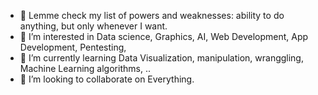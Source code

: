 - 👋 Lemme check my list of powers and weaknesses: ability to do anything, but only whenever I want.
- 👀 I’m interested in Data science, Graphics, AI, Web Development, App Development, Pentesting, 
- 🌱 I’m currently learning Data Visualization, manipulation, wranggling, Machine Learning algorithms, ..
- 💞️ I’m looking to collaborate on Everything. 
<!---
12-Twelvve/12-Twelvve is a ✨ special ✨ repository because its `README.md` (this file) appears on your GitHub profile.
You can click the Preview link to take a look at your changes.
--->
